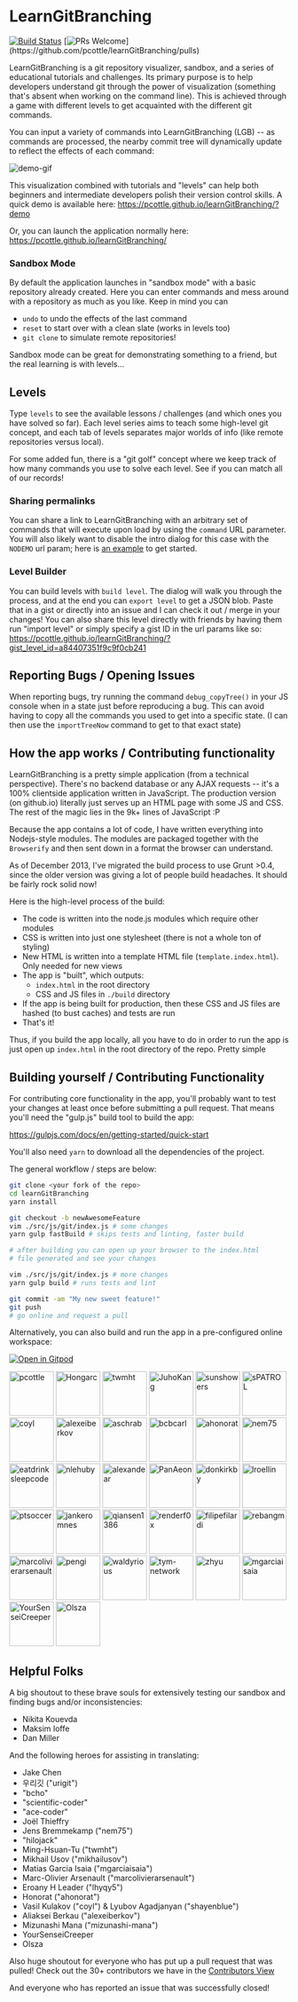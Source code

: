 # LearnGitBranching

[![Build Status](https://travis-ci.org/pcottle/learnGitBranching.svg?branch=master)](https://travis-ci.org/pcottle/learnGitBranching)
[![PRs Welcome](https://img.shields.io/badge/PRs-welcome-brightgreen.svg?)](https://github.com/pcottle/learnGitBranching/pulls)

LearnGitBranching is a git repository visualizer, sandbox, and a series of educational tutorials and challenges. Its primary purpose is to help developers understand git through the power of visualization (something that's absent when working on the command line). This is achieved through a game with different levels to get acquainted with the different git commands.

You can input a variety of commands into LearnGitBranching (LGB) -- as commands are processed, the nearby commit tree will dynamically update to reflect the effects of each command:

![demo-gif](https://user-images.githubusercontent.com/6324814/108740487-02c3c400-7536-11eb-9dd1-53275cdf76fb.gif)

This visualization combined with tutorials and "levels" can help both beginners and intermediate developers polish their version control skills. A quick demo is available here:
https://pcottle.github.io/learnGitBranching/?demo

Or, you can launch the application normally here:
https://pcottle.github.io/learnGitBranching/

### Sandbox Mode

By default the application launches in "sandbox mode" with a basic repository already created. Here you can enter commands and mess around with a repository as much as you like. Keep in mind you can

* `undo` to undo the effects of the last command
* `reset` to start over with a clean slate (works in levels too)
* `git clone` to simulate remote repositories!

Sandbox mode can be great for demonstrating something to a friend, but the real learning is with levels...

## Levels

Type `levels` to see the available lessons / challenges (and which ones you have solved so far). Each level series aims to teach some high-level git concept, and each tab of levels separates major worlds of info (like remote repositories versus local).

For some added fun, there is a "git golf" concept where we keep track of how many commands you use to solve each level. See if you can match all of our records!

### Sharing permalinks

You can share a link to LearnGitBranching with an arbitrary set of commands that will execute upon load by using the `command` URL parameter. You will also likely want to disable the intro dialog for this case with the `NODEMO` url param; here is [an example](https://learngitbranching.js.org/?NODEMO&command=echo%20%22hello%22;%20git%20commit) to get started.

### Level Builder

You can build levels with `build level`. The dialog will walk you through the process, and at the end you can `export level` to get a JSON blob. Paste that in a gist or directly into an issue and I can check it out / merge in your changes! You can also share this level directly with friends by having them run "import level" or simply specify a gist ID in the url params like so:
https://pcottle.github.io/learnGitBranching/?gist_level_id=a84407351f9c9f0cb241

## Reporting Bugs / Opening Issues

When reporting bugs, try running the command `debug_copyTree()` in your JS console when in a state just before reproducing a bug. This can avoid having to copy all the commands you used to get into a specific state. (I can then use the `importTreeNow` command to get to that exact state)

## How the app works / Contributing functionality

LearnGitBranching is a pretty simple application (from a technical perspective). There's no backend database or any AJAX requests -- it's a 100% clientside application written in JavaScript. The production version (on github.io) literally just serves up an HTML page with some JS and CSS. The rest of the magic lies in the 9k+ lines of JavaScript :P

Because the app contains a lot of code, I have written everything into Nodejs-style modules. The modules are packaged together with the `Browserify` and then sent down in a format the browser can understand.

As of December 2013, I've migrated the build process to use Grunt >0.4, since the older version was giving a lot of people build headaches. It should be fairly rock solid now!

Here is the high-level process of the build:

* The code is written into the node.js modules which require other modules
* CSS is written into just one stylesheet (there is not a whole ton of styling)
* New HTML is written into a template HTML file (`template.index.html`). Only needed
  for new views
* The app is "built", which outputs:
  * `index.html` in the root directory
  * CSS and JS files in `./build` directory
* If the app is being built for production, then these CSS and JS files
  are hashed (to bust caches) and tests are run
* That's it!

Thus, if you build the app locally, all you have to do in order to run the app is just open up `index.html` in the root directory of the repo. Pretty simple

## Building yourself / Contributing Functionality

For contributing core functionality in the app, you'll probably want to test your changes
at least once before submitting a pull request. That means you'll need the "gulp.js" build tool to build the app:

https://gulpjs.com/docs/en/getting-started/quick-start

You'll also need `yarn` to download all the dependencies of the project.

The general workflow / steps are below:

```bash
git clone <your fork of the repo>
cd learnGitBranching
yarn install

git checkout -b newAwesomeFeature
vim ./src/js/git/index.js # some changes
yarn gulp fastBuild # skips tests and linting, faster build

# after building you can open up your browser to the index.html
# file generated and see your changes

vim ./src/js/git/index.js # more changes
yarn gulp build # runs tests and lint

git commit -am "My new sweet feature!"
git push
# go online and request a pull
```

Alternatively, you can also build and run the app in a pre-configured online workspace:

[![Open in Gitpod](https://gitpod.io/button/open-in-gitpod.svg)](https://gitpod.io/#https://github.com/pcottle/learnGitBranching/blob/master/src/js/git/index.js)

[//]: contributor-faces
<a href="https://github.com/pcottle"><img src="https://avatars0.githubusercontent.com/u/1135007?v=4" title="pcottle" width="80" height="80"></a>
<a href="https://github.com/Hongarc"><img src="https://avatars1.githubusercontent.com/u/19208123?v=4" title="Hongarc" width="80" height="80"></a>
<a href="https://github.com/twmht"><img src="https://avatars1.githubusercontent.com/u/1567200?v=4" title="twmht" width="80" height="80"></a>
<a href="https://github.com/JuhoKang"><img src="https://avatars1.githubusercontent.com/u/4745294?v=4" title="JuhoKang" width="80" height="80"></a>
<a href="https://github.com/sunshowers"><img src="https://avatars3.githubusercontent.com/u/180618?v=4" title="sunshowers" width="80" height="80"></a>
<a href="https://github.com/sPATROL"><img src="https://avatars0.githubusercontent.com/u/11875983?v=4" title="sPATROL" width="80" height="80"></a>
<a href="https://github.com/coyl"><img src="https://avatars1.githubusercontent.com/u/274452?v=4" title="coyl" width="80" height="80"></a>
<a href="https://github.com/alexeiberkov"><img src="https://avatars1.githubusercontent.com/u/4151345?v=4" title="alexeiberkov" width="80" height="80"></a>
<a href="https://github.com/aschrab"><img src="https://avatars1.githubusercontent.com/u/39620?v=4" title="aschrab" width="80" height="80"></a>
<a href="https://github.com/bcbcarl"><img src="https://avatars0.githubusercontent.com/u/135734?v=4" title="bcbcarl" width="80" height="80"></a>
<a href="https://github.com/ahonorat"><img src="https://avatars1.githubusercontent.com/u/5851945?v=4" title="ahonorat" width="80" height="80"></a>
<a href="https://github.com/nem75"><img src="https://avatars0.githubusercontent.com/u/1327785?v=4" title="nem75" width="80" height="80"></a>
<a href="https://github.com/eatdrinksleepcode"><img src="https://avatars0.githubusercontent.com/u/2099560?v=4" title="eatdrinksleepcode" width="80" height="80"></a>
<a href="https://github.com/nlehuby"><img src="https://avatars3.githubusercontent.com/u/919962?v=4" title="nlehuby" width="80" height="80"></a>
<a href="https://github.com/alexandear"><img src="https://avatars2.githubusercontent.com/u/3228886?v=4" title="alexandear" width="80" height="80"></a>
<a href="https://github.com/PanAeon"><img src="https://avatars3.githubusercontent.com/u/686076?v=4" title="PanAeon" width="80" height="80"></a>
<a href="https://github.com/donkirkby"><img src="https://avatars1.githubusercontent.com/u/1639148?v=4" title="donkirkby" width="80" height="80"></a>
<a href="https://github.com/lroellin"><img src="https://avatars1.githubusercontent.com/u/3150983?v=4" title="lroellin" width="80" height="80"></a>
<a href="https://github.com/ptsoccer"><img src="https://avatars1.githubusercontent.com/u/1102725?v=4" title="ptsoccer" width="80" height="80"></a>
<a href="https://github.com/jankeromnes"><img src="https://avatars2.githubusercontent.com/u/599268?v=4" title="jankeromnes" width="80" height="80"></a>
<a href="https://github.com/qiansen1386"><img src="https://avatars2.githubusercontent.com/u/1759658?v=4" title="qiansen1386" width="80" height="80"></a>
<a href="https://github.com/renderf0x"><img src="https://avatars1.githubusercontent.com/u/6155643?v=4" title="renderf0x" width="80" height="80"></a>
<a href="https://github.com/filipefilardi"><img src="https://avatars1.githubusercontent.com/u/7308241?v=4" title="filipefilardi" width="80" height="80"></a>
<a href="https://github.com/rebangm"><img src="https://avatars2.githubusercontent.com/u/1638136?v=4" title="rebangm" width="80" height="80"></a>
<a href="https://github.com/marcolivierarsenault"><img src="https://avatars2.githubusercontent.com/u/2634090?v=4" title="marcolivierarsenault" width="80" height="80"></a>
<a href="https://github.com/pengi"><img src="https://avatars0.githubusercontent.com/u/1087673?v=4" title="pengi" width="80" height="80"></a>
<a href="https://github.com/waldyrious"><img src="https://avatars2.githubusercontent.com/u/478237?v=4" title="waldyrious" width="80" height="80"></a>
<a href="https://github.com/tym-network"><img src="https://avatars1.githubusercontent.com/u/2879545?v=4" title="tym-network" width="80" height="80"></a>
<a href="https://github.com/zhyu"><img src="https://avatars1.githubusercontent.com/u/1728523?v=4" title="zhyu" width="80" height="80"></a>
<a href="https://github.com/mgarciaisaia"><img src="https://avatars1.githubusercontent.com/u/1190974?v=4" title="mgarciaisaia" width="80" height="80"></a>
<a href="https://github.com/YourSenseiCreeper"><img src="https://avatars1.githubusercontent.com/u/6324814?&v=4" title="YourSenseiCreeper" width="80" height="80"></a>
<a href="https://github.com/olsza"><img src="https://avatars1.githubusercontent.com/u/12556170?v=4" title="Olsza" width="80" height="80"></a>

[//]: contributor-faces

## Helpful Folks
A big shoutout to these brave souls for extensively testing our sandbox and finding bugs and/or inconsistencies:

* Nikita Kouevda
* Maksim Ioffe
* Dan Miller

And the following heroes for assisting in translating:
* Jake Chen
* 우리깃 ("urigit")
* "bcho"
* "scientific-coder"
* "ace-coder"
* Joël Thieffry
* Jens Bremmekamp ("nem75")
* "hilojack"
* Ming-Hsuan-Tu ("twmht")
* Mikhail Usov ("mikhailusov")
* Matias Garcia Isaia ("mgarciaisaia")
* Marc-Olivier Arsenault ("marcolivierarsenault")
* Eroany H Leader ("lhyqy5")
* Honorat ("ahonorat")
* Vasil Kulakov ("coyl") & Lyubov Agadjanyan ("shayenblue")
* Aliaksei Berkau ("alexeiberkov")
* Mizunashi Mana ("mizunashi-mana")
* YourSenseiCreeper
* Olsza

Also huge shoutout for everyone who has put up a pull request that was pulled! Check out the 30+ contributors we have in the [Contributors View](https://github.com/pcottle/learnGitBranching/graphs/contributors)

And everyone who has reported an issue that was successfully closed!

